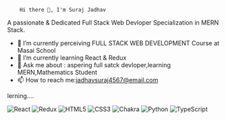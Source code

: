         Hi there 👋, I'm Suraj Jadhav 

A passionate & Dedicated Full Stack Web Devloper Specialization in MERN Stack.

- 🔭 I’m currently perceiving FULL STACK WEB DEVELOPMENT Course at Masai School
- 🌱 I’m currently learning React & Redux
- 💬 Ask me about : aspering full satck devloper,learning MERN,Mathematics Student
- 📫 How to reach me:jadhavsuraj4567@email.com 


lerning....

![React](https://img.shields.io/badge/react-%2320232a.svg?style=for-the-badge&logo=react&logoColor=%2361DAFB)
![Redux](https://img.shields.io/badge/redux-%23593d88.svg?style=for-the-badge&logo=redux&logoColor=white)
![HTML5](https://img.shields.io/badge/html5-%23E34F26.svg?style=for-the-badge&logo=html5&logoColor=white)
![CSS3](https://img.shields.io/badge/css3-%231572B6.svg?style=for-the-badge&logo=css3&logoColor=white)
![Chakra](https://img.shields.io/badge/chakra-%234ED1C5.svg?style=for-the-badge&logo=chakraui&logoColor=white)
![Python](https://img.shields.io/badge/python-3670A0?style=for-the-badge&logo=python&logoColor=ffdd54)
![TypeScript](https://img.shields.io/badge/typescript-%23007ACC.svg?style=for-the-badge&logo=typescript&logoColor=white)


